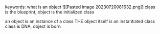 keywords:
	what is an object
![[Pasted image 20230720081632.png]]
class is the blueprint, object is the initialized class

an object is an instance of a class
THE object itself is an instantiated class  
class is DNA, object is born